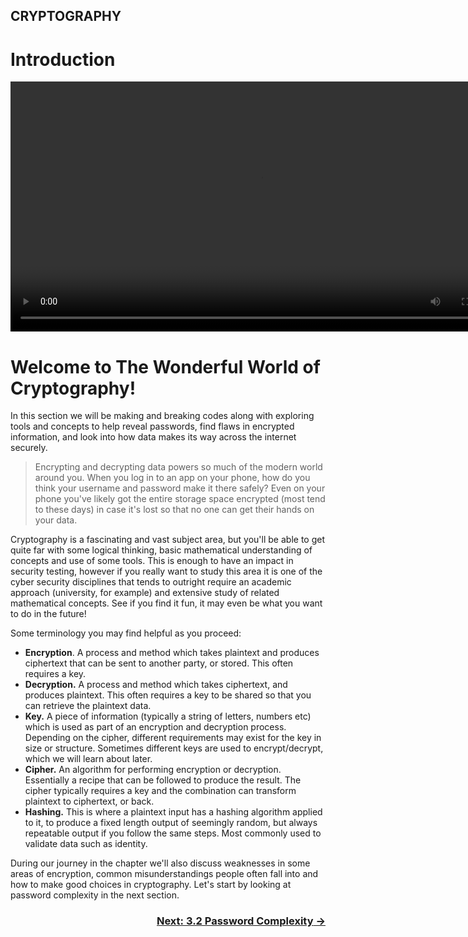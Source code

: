 ## CRYPTOGRAPHY
# Introduction

<div align="center">
  <video src="https://github.com/alphyos/CyberStart-2023/assets/116646389/e61efe92-c509-4128-819d-308b56dce540" width="800" />
</div>

# Welcome to The Wonderful World of Cryptography!

In this section we will be making and breaking codes along with exploring tools and concepts to help reveal passwords, find flaws in encrypted information, and look into how data makes its way across the internet securely.

>Encrypting and decrypting data powers so much of the modern world around you. When you log in to an app on your phone, how do you think your username and password make it there safely? Even on your phone you've likely got the entire storage space encrypted (most tend to these days) in case it's lost so that no one can get their hands on your data.

Cryptography is a fascinating and vast subject area, but you'll be able to get quite far with some logical thinking, basic mathematical understanding of concepts and use of some tools. This is enough to have an impact in security testing, however if you really want to study this area it is one of the cyber security disciplines that tends to outright require an academic approach (university, for example) and extensive study of related mathematical concepts. See if you find it fun, it may even be what you want to do in the future!

Some terminology you may find helpful as you proceed:

- **Encryption**. A process and method which takes plaintext and produces ciphertext that can be sent to another party, or stored. This often requires a key.
- **Decryption.** A process and method which takes ciphertext, and produces plaintext. This often requires a key to be shared so that you can retrieve the plaintext data.
- **Key.** A piece of information (typically a string of letters, numbers etc) which is used as part of an encryption and decryption process. Depending on the cipher, different requirements may exist for the key in size or structure. Sometimes different keys are used to encrypt/decrypt, which we will learn about later.
- **Cipher.** An algorithm for performing encryption or decryption. Essentially a recipe that can be followed to produce the result. The cipher typically requires a key and the combination can transform plaintext to ciphertext, or back.
- **Hashing.** This is where a plaintext input has a hashing algorithm applied to it, to produce a fixed length output of seemingly random, but always repeatable output if you follow the same steps. Most commonly used to validate data such as identity.

During our journey in the chapter we'll also discuss weaknesses in some areas of encryption, common misunderstandings people often fall into and how to make good choices in cryptography. Let's start by looking at password complexity in the next section.

### <div dir="rtl">[→ Next: 3.2 Password Complexity](PasswordComplexity3.2.md)
